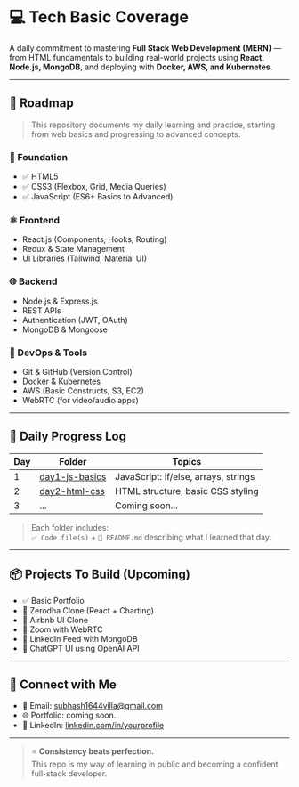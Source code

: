 # 💻 Tech Basic Coverage

A daily commitment to mastering **Full Stack Web Development (MERN)** — from HTML fundamentals to building real-world projects using **React, Node.js, MongoDB**, and deploying with **Docker, AWS, and Kubernetes**.

---

## 🧭 Roadmap

> This repository documents my daily learning and practice, starting from web basics and progressing to advanced concepts.

### 🧱 Foundation
- ✅ HTML5
- ✅ CSS3 (Flexbox, Grid, Media Queries)
- ✅ JavaScript (ES6+ Basics to Advanced)

### ⚛️ Frontend
- React.js (Components, Hooks, Routing)
- Redux & State Management
- UI Libraries (Tailwind, Material UI)

### 🌐 Backend
- Node.js & Express.js
- REST APIs
- Authentication (JWT, OAuth)
- MongoDB & Mongoose

### 🔧 DevOps & Tools
- Git & GitHub (Version Control)
- Docker & Kubernetes
- AWS (Basic Constructs, S3, EC2)
- WebRTC (for video/audio apps)

---

## 📅 Daily Progress Log

| Day | Folder | Topics |
|-----|--------|--------|
| 1   | [day1-js-basics](./day1-js-basics) | JavaScript: if/else, arrays, strings |
| 2   | [day2-html-css](./day2-html-css) | HTML structure, basic CSS styling |
| 3   | ...    | Coming soon... |

> Each folder includes:  
> `✅ Code file(s)` + `📝 README.md` describing what I learned that day.

---

## 📦 Projects To Build (Upcoming)

- ✅ Basic Portfolio
- 🔄 Zerodha Clone (React + Charting)
- 🔄 Airbnb UI Clone
- 🔄 Zoom with WebRTC
- 🔄 LinkedIn Feed with MongoDB
- 🔄 ChatGPT UI using OpenAI API

---

## 🙌 Connect with Me

- 📧 Email: subhash1644villa@gmail.com 
- 🌐 Portfolio: coming soon..  
- 💼 LinkedIn: [linkedin.com/in/yourprofile](https://linkedin.com/in/subhashvilla)

---

> ⭐ **Consistency beats perfection.**  
> This repo is my way of learning in public and becoming a confident full-stack developer.
